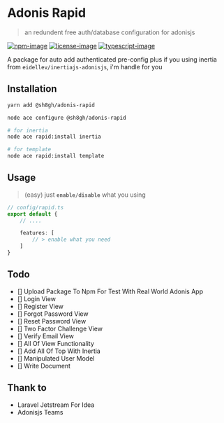 # Adonis Rapid
> an redundent free auth/database configuration for adonisjs

[![npm-image]][npm-url] [![license-image]][license-url] [![typescript-image]][typescript-url]

A package for auto add authenticated pre-config plus if you using inertia from `eidellev/inertiajs-adonisjs`, i'm handle for you

## Installation

```bash
yarn add @sh8gh/adonis-rapid

node ace configure @sh8gh/adonis-rapid

# for inertia
node ace rapid:install inertia

# for template
node ace rapid:install template
```

## Usage

> (easy) just **`enable/disable`** what you using

```ts
// config/rapid.ts
export default {
    // ....

    features: [
        // > enable what you need
    ]
}
```

## Todo
- [] Upload Package To Npm For Test With Real World Adonis App
- [] Login View
- [] Register View
- [] Forgot Password View
- [] Reset Password View
- [] Two Factor Challenge View
- [] Verify Email View
- [] All Of View Functionality
- [] Add All Of Top With Inertia
- [] Manipulated User Model
- [] Write Document

## Thank to

- Laravel Jetstream For Idea
- Adonisjs Teams

[npm-image]: https://img.shields.io/npm/v/adonis-rapid.svg?style=for-the-badge&logo=npm
[npm-url]: https://npmjs.org/package/adonis-rapid "npm"

[license-image]: https://img.shields.io/npm/l/adonis-rapid?color=blueviolet&style=for-the-badge
[license-url]: LICENSE.md "license"

[typescript-image]: https://img.shields.io/badge/Typescript-294E80.svg?style=for-the-badge&logo=typescript
[typescript-url]:  "typescript"
